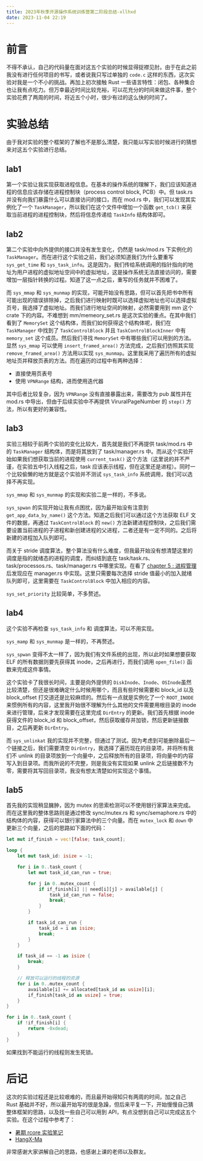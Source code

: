 ```yaml
---
title: 2023年秋季开源操作系统训练营第二阶段总结-xllhxd
date: 2023-11-04 22:19
---
```


# 前言

不得不承认，自己的代码量在面对这五个实验的时候显得捉襟见肘。由于在此之前我没有进行任何项目的书写，或者说我只写过单独的 `code.c` 这样的东西，这次实验对我是一个不小的挑战。再加上初次接触 Rust 一些语言特性：闭包、各种集合也让我有点吃力。但万幸最近时间比较充裕，可以花充分的时间来做这件事，整个实验花费了两周的时间，将近五个小时，很少有过的这么快的时间了。

# 实验总结

由于我对实验的整个框架的了解也不是那么清楚，我只能以写实验时候进行的猜想来对这五个实验进行总结。

## lab1

第一个实验让我实现获取进程信息。在基本的操作系统的理解下，我们应该知道进程的信息应该存储在进程控制块（process control block, PCB）中。但 task.rs 并没有向我们暴露什么可以直接访问的接口，而在 mod.rs 中，我们可以发现其实例化了一个 `TaskManager`，所以我们在这个文件中增加一个函数 `get_tcb()` 来获取当前进程的进程控制块，然后将信息传递给 `TaskInfo` 结构体即可。

## lab2

第二个实验中向外提供的接口并没有发生变化，仍然是 task/mod.rs 下实例化的 `TaskManager`。而在进行这个实验之前，我们必须知道我们为什么要重写 `sys_get_time` 和 `sys_task_info`。这是因为，我们传给系统调用的指针指向的地址为用户进程的虚拟地址空间中的虚拟地址，这是操作系统无法直接访问的，需要增加一层指针转换的过程。知道了这一点之后，重写的任务就并不困难了。

而 `sys_mmap` 和 `sys_munmap` 的实现，可能开始没有思路，但可以首先把书中所有可能出现的错误排除掉，之后我们进行映射时既可以选择虚拟地址也可以选择虚拟页号，我选择了虚拟地址。而我们进行地址空间的映射，必然需要用到 mm 这个 crate 下的内容。不难想到 mm/memeory_set.rs 是这次实验的重点。在其中我们看到了 `MemorySet` 这个结构体，而我们如何获得这个结构体呢，我们在 `TaskManager` 中找到了 `TaskControlBlock` 并且 `TaskControlBlockInner` 中有 `memory_set` 这个成员。然后我们寻找 `MemorySet` 中有哪些我们可以用到的方法。显然 `sys_mmap` 可以使用 `insert_framed_area()` 方法完成，之后我们仿照其实现 `remove_framed_area()` 方法用以实现 `sys_munmap`。这里我采用了遍历所有的虚拟地址页并释放页表的方法。而在遍历的过程中有两种选择：

- 直接使用页表号
- 使用 `VPNRange` 结构，进而使用迭代器

其中后者比较复杂，因为 `VPNRange` 没有直接暴露出来，需要改为 pub 属性并在 mod.rs 中导出，但由于后续实验中不再提供 ViruralPageNumber 的 `step()` 方法，所以有更好的兼容性。

## lab3

实验三相较于前两个实验的变化比较大，首先就是我们不再提供 task/mod.rs 中的 `TaskManager` 结构体，而是将其放到了 task/manager.rs 中。而从这个实验开始如果我们想获取当前的进程使用 `current_task()` 这个方法（这里说的并不严谨，在实验五中引入线程之后，task 应该表示线程，但在这里还是进程）。同时一个比较偷懒的地方就是这个实验并不测试 `sys_task_info` 系统调用，我们可以选择不再实现。

`sys_mmap` 和 `sys_munmap` 的实现和实验二是一样的，不多说。

`sys_spwan` 的实现开始让我有点困扰，因为最开始没有注意到 `get_app_data_by_name()` 这个方法。知道之后我们可以通过这个方法获取 ELF 文件的数据，再通过 `TaskControlBlock` 的 `new()` 方法新建进程控制块，之后我们需要设置当前进程的子进程和新创建进程的父进程，二者还是有一定不同的。之后将新建的进程加入队列即可。

而关于 stride 调度算法，整个算法没有什么难度，但我最开始没有想清楚这里的调度是指的就绪态的进程的调度，而纠结到底在 task/task.rs、task/processos.rs、task/manager.rs 中哪里实现。在看了 [chapter 5 : 进程管理](https://github.com/xushanpu123/xsp-daily-work/blob/master/%E6%9A%91%E6%9C%9Frcore%E5%AE%9E%E9%AA%8C%E7%AC%94%E8%AE%B0/chapter5%EF%BC%9A%E8%BF%9B%E7%A8%8B%E7%AE%A1%E7%90%86.md) 后发现应在 manager.rs 中实现。这里只需要每次选择 stride 值最小的加入就绪队列即可，这里需要在 `TaskControlBlock` 中加入相应的内容。

`sys_set_priority` 比较简单，不多赘述。

## lab4

这个实验不再检查 `sys_task_info` 和 调度算法，可以不用实现。

`sys_mamp` 和 `sys_munmap` 是一样的，不再赘述。

`sys_spwan` 变得不太一样了，因为我们有文件系统的出现，所以此时如果想要获取 ELF 的所有数据则要先获得其 inode，之后再进行，而我们调用 `open_file()` 函数来完成这件事情。

这个实验卡了我很长时间，主要是向外提供的 `DiskInode`、`Inode`、`OSInode`虽然比较清楚，但还是很难确定什么时候用哪个，而且有些时候需要和 block_id 以及 block_offset 打交道还是比较麻烦的。然后有一点就是实例化了一个 `ROOT_INODE` 来惯例所有的内容，这里我开始很不理解为什么其他的文件需要用根目录的 inode 来进行管理，后来才发现需要在这里完成 `DirEntry` 的更新。我们首先根据 inode 获得文件的 block_id 和 block_offset，然后获取缓存并加锁，然后更新链接数目，之后再更新 `DirEntry`。

而 `sys_unlinkat` 我的实现并不完整，但通过了测试。因为考虑到可能删除最后一个链接之后，我们需要清空 `DirEntry`，我选择了遍历现在的目录项，并将所有我们不 unlink 的目录项放到一个向量中，之后释放所有的目录项，将向量中的内容写入到目录项。而我所说的不完整，则是我没有实现如果 unlink 之后链接数不为零，需要将其写回目录项，我没有想太清楚如何实现这个事情。

## lab5

首先我的实现稍显臃肿，因为 mutex 的思索检测可以不使用银行家算法来完成。而在这里我的整体思路则是通过修改 sync/mutex.rs 和 sync/semaphore.rs 中的结构体的内容，获得可以银行家算法中的三个向量。而在 `mutex_lock` 和 `down` 中更新三个向量，之后的思路如下面的代码：

```Rust
let mut if_finish = vec![false; task_count];

loop {
    let mut task_id: isize = -1;

    for i in 0..task_count {
        let mut task_id_can_run = true;

        for j in 0..mutex_count {
            if if_finish[i] || need[i][j] > available[j] {
                task_id_can_run = false;
                break;
            }
        }

        if task_id_can_run {
            task_id = i as isize;
            break;
        }
    }

    if task_id == -1 as isize {
        break;
    }

    // 释放可以运行的线程的资源
    for i in 0..mutex_count {
        available[i] += allocated[task_id as usize][i];
        if_finish[task_id as usize] = true;
    }
}

for i in 0..task_count {
    if !if_finish[i] {
        return -0xdead;
    } 
}
```

如果找到不能运行的线程则发生死锁。

# 后记

这次的实验过程还是比较艰难的，而且最开始得知只有两周的时间，加之自己 Rust 基础并不好，所以最开始写的很是急躁，但后来平复一下，开始慢慢自己猜整体框架的思路，以及找一些自己可以用到 API，有点没想到自己可以完成这五个实验。在这个过程中参考了：

- [暑期 rcore 实验笔记](https://github.com/xushanpu123/xsp-daily-work/tree/master/%E6%9A%91%E6%9C%9Frcore%E5%AE%9E%E9%AA%8C%E7%AC%94%E8%AE%B0)
- [HangX-Ma](https://hangx-ma.github.io/)

非常感谢大家讲解自己的思路，也感谢上课的老师以及群友。